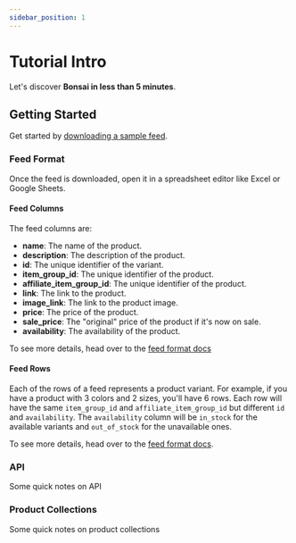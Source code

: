 ```yaml
---
sidebar_position: 1
---
```


# Tutorial Intro

Let's discover **Bonsai in less than 5 minutes**.

## Getting Started

Get started by [downloading a sample feed](https://shopbonsai/sample-feed.csv).

### Feed Format

Once the feed is downloaded, open it in a spreadsheet editor like Excel or Google Sheets.
<!-- TODO: add a note on Modern CSV and q -->

#### Feed Columns

The feed columns are:

- **name**: The name of the product.
- **description**: The description of the product.
- **id**: The unique identifier of the variant.
- **item_group_id**: The unique identifier of the product.
- **affiliate_item_group_id**: The unique identifier of the product.
- **link**: The link to the product.
- **image_link**: The link to the product image.
- **price**: The price of the product.
- **sale_price**: The "original" price of the product if it's now on sale.
- **availability**: The availability of the product.

To see more details, head over to the [feed format docs](/docs/product-feeds/format)

#### Feed Rows

Each of the rows of a feed represents a product variant. For example, if you have a product with 3 colors and 2 sizes, you'll have 6 rows. Each row will have the same `item_group_id` and `affiliate_item_group_id` but different `id` and `availability`. The `availability` column will be `in_stock` for the available variants and `out_of_stock` for the unavailable ones.

To see more details, head over to the [feed format docs](/docs/product-feeds/format).

### API

Some quick notes on API

### Product Collections

Some quick notes on product collections
